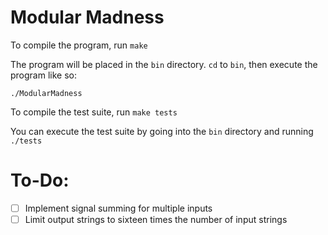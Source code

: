 # Modular Madness
To compile the program, run `make`

The program will be placed in the `bin` directory. `cd` to `bin`, then execute the program like so:
```
./ModularMadness
```

To compile the test suite, run `make tests`

You can execute the test suite by going into the `bin` directory and running `./tests`

# To-Do:
- [ ] Implement signal summing for multiple inputs
- [ ] Limit output strings to sixteen times the number of input strings
